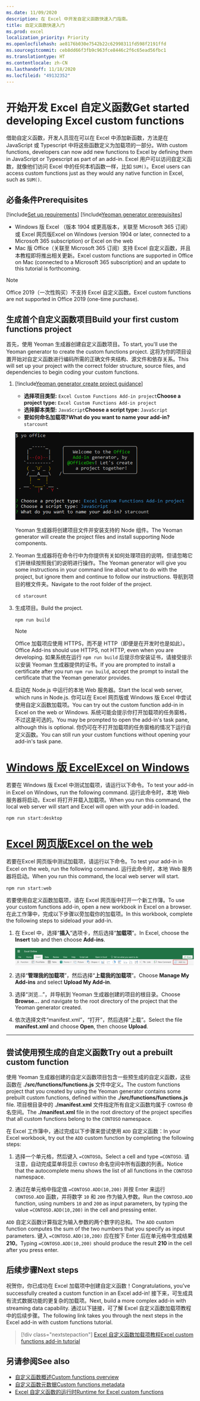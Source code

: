 ```yaml
---
ms.date: 11/09/2020
description: 在 Excel 中开发自定义函数快速入门指南。
title: 自定义函数快速入门
ms.prod: excel
localization_priority: Priority
ms.openlocfilehash: ae8176b030e7542b22c62998311fd598f2191ffd
ms.sourcegitcommit: ceb8dd66f3fb9c963fce8446c2f6c65ead56fbc1
ms.translationtype: HT
ms.contentlocale: zh-CN
ms.lasthandoff: 11/18/2020
ms.locfileid: "49132352"
---
```

# <a name="get-started-developing-excel-custom-functions"></a><span data-ttu-id="739df-103">开始开发 Excel 自定义函数</span><span class="sxs-lookup"><span data-stu-id="739df-103">Get started developing Excel custom functions</span></span>

<span data-ttu-id="739df-104">借助自定义函数，开发人员现在可以在 Excel 中添加新函数，方法是在 JavaScript 或 Typescript 中将这些函数定义为加载项的一部分。</span><span class="sxs-lookup"><span data-stu-id="739df-104">With custom functions, developers can now add new functions to Excel by defining them in JavaScript or Typescript as part of an add-in.</span></span> <span data-ttu-id="739df-105">Excel 用户可以访问自定义函数，就像他们访问 Excel 中的任何本机函数一样，比如 `SUM()`。</span><span class="sxs-lookup"><span data-stu-id="739df-105">Excel users can access custom functions just as they would any native function in Excel, such as `SUM()`.</span></span>

## <a name="prerequisites"></a><span data-ttu-id="739df-106">必备条件</span><span class="sxs-lookup"><span data-stu-id="739df-106">Prerequisites</span></span>

[!include[Set up requirements](../includes/set-up-dev-environment-beforehand.md)]
[!include[Yeoman generator prerequisites](../includes/quickstart-yo-prerequisites.md)]

* <span data-ttu-id="739df-107">Windows 版 Excel （版本 1904 或更高版本，关联至 Microsoft 365 订阅）或 Excel 网页版</span><span class="sxs-lookup"><span data-stu-id="739df-107">Excel on Windows (version 1904 or later, connected to a Microsoft 365 subscription) or Excel on the web</span></span>
* <span data-ttu-id="739df-108">Mac 版 Office（关联至 Microsoft 365 订阅）支持 Excel 自定义函数，并且本教程即将推出相关更新。</span><span class="sxs-lookup"><span data-stu-id="739df-108">Excel custom functions are supported in Office on Mac (connected to a Microsoft 365 subscription) and an update to this tutorial is forthcoming.</span></span>

>[!NOTE]
><span data-ttu-id="739df-109">Office 2019（一次性购买）不支持 Excel 自定义函数。</span><span class="sxs-lookup"><span data-stu-id="739df-109">Excel custom functions are not supported in Office 2019 (one-time purchase).</span></span>

## <a name="build-your-first-custom-functions-project"></a><span data-ttu-id="739df-110">生成首个自定义函数项目</span><span class="sxs-lookup"><span data-stu-id="739df-110">Build your first custom functions project</span></span>

<span data-ttu-id="739df-111">首先，使用 Yeoman 生成器创建自定义函数项目。</span><span class="sxs-lookup"><span data-stu-id="739df-111">To start, you'll use the Yeoman generator to create the custom functions project.</span></span> <span data-ttu-id="739df-112">这将为你的项目设置开始对自定义函数进行编码所需的正确文件夹结构、源文件和依存关系。</span><span class="sxs-lookup"><span data-stu-id="739df-112">This will set up your project with the correct folder structure, source files, and dependencies to begin coding your custom functions.</span></span>

1. [!include[Yeoman generator create project guidance](../includes/yo-office-command-guidance.md)]

    - <span data-ttu-id="739df-113">**选择项目类型:** `Excel Custom Functions Add-in project`</span><span class="sxs-lookup"><span data-stu-id="739df-113">**Choose a project type:** `Excel Custom Functions Add-in project`</span></span>
    - <span data-ttu-id="739df-114">**选择脚本类型:** `JavaScript`</span><span class="sxs-lookup"><span data-stu-id="739df-114">**Choose a script type:** `JavaScript`</span></span>
    - <span data-ttu-id="739df-115">**要如何命名加载项?**</span><span class="sxs-lookup"><span data-stu-id="739df-115">**What do you want to name your add-in?**</span></span> `starcount`

    ![Yeoman Office 外接程序生成器命令行界面提示自定义函数项目的屏幕截图](../images/starcountPrompt.png)

    <span data-ttu-id="739df-117">Yeoman 生成器将创建项目文件并安装支持的 Node 组件。</span><span class="sxs-lookup"><span data-stu-id="739df-117">The Yeoman generator will create the project files and install supporting Node components.</span></span>

2. <span data-ttu-id="739df-118">Yeoman 生成器将在命令行中为你提供有关如何处理项目的说明，但请忽略它们并继续按照我们的说明进行操作。</span><span class="sxs-lookup"><span data-stu-id="739df-118">The Yeoman generator will give you some instructions in your command line about what to do with the project, but ignore them and continue to follow our instructions.</span></span> <span data-ttu-id="739df-119">导航到项目的根文件夹。</span><span class="sxs-lookup"><span data-stu-id="739df-119">Navigate to the root folder of the project.</span></span>

    ```command&nbsp;line
    cd starcount
    ```

3. <span data-ttu-id="739df-120">生成项目。</span><span class="sxs-lookup"><span data-stu-id="739df-120">Build the project.</span></span> 

    ```command&nbsp;line
    npm run build
    ```

    > [!NOTE]
    > <span data-ttu-id="739df-121">Office 加载项应使用 HTTPS，而不是 HTTP（即便是在开发时也是如此）。</span><span class="sxs-lookup"><span data-stu-id="739df-121">Office Add-ins should use HTTPS, not HTTP, even when you are developing.</span></span> <span data-ttu-id="739df-122">如果系统在运行 `npm run build` 后提示你安装证书，请接受提示以安装 Yeoman 生成器提供的证书。</span><span class="sxs-lookup"><span data-stu-id="739df-122">If you are prompted to install a certificate after you run `npm run build`, accept the prompt to install the certificate that the Yeoman generator provides.</span></span>

4. <span data-ttu-id="739df-123">启动在 Node.js 中运行的本地 Web 服务器。</span><span class="sxs-lookup"><span data-stu-id="739df-123">Start the local web server, which runs in Node.js.</span></span> <span data-ttu-id="739df-124">你可以在 Excel 网页版或 Windows 版 Excel 中尝试使用自定义函数加载项。</span><span class="sxs-lookup"><span data-stu-id="739df-124">You can try out the custom function add-in in Excel on the web or Windows.</span></span> <span data-ttu-id="739df-125">系统可能会提示你打开加载项的任务窗格，不过这是可选的。</span><span class="sxs-lookup"><span data-stu-id="739df-125">You may be prompted to open the add-in's task pane, although this is optional.</span></span> <span data-ttu-id="739df-126">你仍可在不打开加载项的任务窗格的情况下运行自定义函数。</span><span class="sxs-lookup"><span data-stu-id="739df-126">You can still run your custom functions without opening your add-in's task pane.</span></span>

# <a name="excel-on-windows"></a>[<span data-ttu-id="739df-127">Windows 版 Excel</span><span class="sxs-lookup"><span data-stu-id="739df-127">Excel on Windows</span></span>](#tab/excel-windows)

<span data-ttu-id="739df-128">若要在 Windows 版 Excel 中测试加载项，请运行以下命令。</span><span class="sxs-lookup"><span data-stu-id="739df-128">To test your add-in in Excel on Windows, run the following command.</span></span> <span data-ttu-id="739df-129">运行此命令时，本地 Web 服务器将启动，Excel 将打开并载入加载项。</span><span class="sxs-lookup"><span data-stu-id="739df-129">When you run this command, the local web server will start and Excel will open with your add-in loaded.</span></span>

```command&nbsp;line
npm run start:desktop
```

# <a name="excel-on-the-web"></a>[<span data-ttu-id="739df-130">Excel 网页版</span><span class="sxs-lookup"><span data-stu-id="739df-130">Excel on the web</span></span>](#tab/excel-online)

<span data-ttu-id="739df-131">若要在Excel 网页版中测试加载项，请运行以下命令。</span><span class="sxs-lookup"><span data-stu-id="739df-131">To test your add-in in Excel on the web, run the following command.</span></span> <span data-ttu-id="739df-132">运行此命令时，本地 Web 服务器将启动。</span><span class="sxs-lookup"><span data-stu-id="739df-132">When you run this command, the local web server will start.</span></span>

```command&nbsp;line
npm run start:web
```

<span data-ttu-id="739df-133">若要使用自定义函数加载项，请在 Excel 网页版中打开一个新工作簿。</span><span class="sxs-lookup"><span data-stu-id="739df-133">To use your custom functions add-in, open a new workbook in Excel on a browser.</span></span> <span data-ttu-id="739df-134">在此工作簿中，完成以下步骤以旁加载你的加载项。</span><span class="sxs-lookup"><span data-stu-id="739df-134">In this workbook, complete the following steps to sideload your add-in.</span></span>

1. <span data-ttu-id="739df-135">在 Excel 中，选择“**插入**”选项卡，然后选择“**加载项**”。</span><span class="sxs-lookup"><span data-stu-id="739df-135">In Excel, choose the **Insert** tab and then choose **Add-ins**.</span></span>

   ![Excel 网页版中插入功能区的屏幕截图，突出显示“我的加载项”按钮](../images/excel-cf-online-register-add-in-1.png)
   
2. <span data-ttu-id="739df-137">选择“**管理我的加载项**”，然后选择“**上载我的加载项**”。</span><span class="sxs-lookup"><span data-stu-id="739df-137">Choose **Manage My Add-ins** and select **Upload My Add-in**.</span></span>

3. <span data-ttu-id="739df-138">选择“浏览...”，并导航到 Yeoman 生成器创建的项目的根目录。</span><span class="sxs-lookup"><span data-stu-id="739df-138">Choose **Browse...** and navigate to the root directory of the project that the Yeoman generator created.</span></span>

4. <span data-ttu-id="739df-139">依次选择文件“manifest.xml”，“打开”，然后选择“上载”。</span><span class="sxs-lookup"><span data-stu-id="739df-139">Select the file **manifest.xml** and choose **Open**, then choose **Upload**.</span></span>

---

## <a name="try-out-a-prebuilt-custom-function"></a><span data-ttu-id="739df-140">尝试使用预生成的自定义函数</span><span class="sxs-lookup"><span data-stu-id="739df-140">Try out a prebuilt custom function</span></span>

<span data-ttu-id="739df-141">使用 Yeoman 生成器创建的自定义函数项目包含一些预生成的自定义函数，这些函数在 **./src/functions/functions.js** 文件中定义。</span><span class="sxs-lookup"><span data-stu-id="739df-141">The custom functions project that you created by using the Yeoman generator contains some prebuilt custom functions, defined within the **./src/functions/functions.js** file.</span></span> <span data-ttu-id="739df-142">项目根目录中的 **./manifest.xml** 文件指定所有自定义函数均属于 `CONTOSO` 命名空间。</span><span class="sxs-lookup"><span data-stu-id="739df-142">The **./manifest.xml** file in the root directory of the project specifies that all custom functions belong to the `CONTOSO` namespace.</span></span>

<span data-ttu-id="739df-143">在 Excel 工作簿中，通过完成以下步骤来尝试使用 `ADD` 自定义函数：</span><span class="sxs-lookup"><span data-stu-id="739df-143">In your Excel workbook, try out the `ADD` custom function by completing the following steps:</span></span>

1. <span data-ttu-id="739df-144">选择一个单元格，然后键入 `=CONTOSO`。</span><span class="sxs-lookup"><span data-stu-id="739df-144">Select a cell and type `=CONTOSO`.</span></span> <span data-ttu-id="739df-145">请注意，自动完成菜单将显示 `CONTOSO` 命名空间中所有函数的列表。</span><span class="sxs-lookup"><span data-stu-id="739df-145">Notice that the autocomplete menu shows the list of all functions in the `CONTOSO` namespace.</span></span>

2. <span data-ttu-id="739df-146">通过在单元格中指定值 `=CONTOSO.ADD(10,200)` 并按 Enter 来运行 `CONTOSO.ADD` 函数，并将数字 `10` 和 `200` 作为输入参数。</span><span class="sxs-lookup"><span data-stu-id="739df-146">Run the `CONTOSO.ADD` function, using numbers `10` and `200` as input parameters, by typing the value `=CONTOSO.ADD(10,200)` in the cell and pressing enter.</span></span>

<span data-ttu-id="739df-147">`ADD` 自定义函数计算指定为输入参数的两个数字的总和。</span><span class="sxs-lookup"><span data-stu-id="739df-147">The `ADD` custom function computes the sum of the two numbers that you specify as input parameters.</span></span> <span data-ttu-id="739df-148">键入 `=CONTOSO.ADD(10,200)` 应在按下 Enter 后在单元格中生成结果 **210**。</span><span class="sxs-lookup"><span data-stu-id="739df-148">Typing `=CONTOSO.ADD(10,200)` should produce the result **210** in the cell after you press enter.</span></span>

## <a name="next-steps"></a><span data-ttu-id="739df-149">后续步骤</span><span class="sxs-lookup"><span data-stu-id="739df-149">Next steps</span></span>

<span data-ttu-id="739df-150">祝贺你，你已成功在 Excel 加载项中创建自定义函数！</span><span class="sxs-lookup"><span data-stu-id="739df-150">Congratulations, you've successfully created a custom function in an Excel add-in!</span></span> <span data-ttu-id="739df-151">接下来，可生成具有流式数据功能的更复杂的加载项。</span><span class="sxs-lookup"><span data-stu-id="739df-151">Next, build a more complex add-in with streaming data capability.</span></span> <span data-ttu-id="739df-152">通过以下链接，可了解 Excel 自定义函数加载项教程中的后续步骤。</span><span class="sxs-lookup"><span data-stu-id="739df-152">The following link takes you through the next steps in the Excel add-in with custom functions tutorial.</span></span>

> [!div class="nextstepaction"]
> [<span data-ttu-id="739df-153">Excel 自定义函数加载项教程</span><span class="sxs-lookup"><span data-stu-id="739df-153">Excel custom functions add-in tutorial</span></span>](../tutorials/excel-tutorial-create-custom-functions.md#create-a-custom-function-that-requests-data-from-the-web
)

## <a name="see-also"></a><span data-ttu-id="739df-154">另请参阅</span><span class="sxs-lookup"><span data-stu-id="739df-154">See also</span></span>

* [<span data-ttu-id="739df-155">自定义函数概述</span><span class="sxs-lookup"><span data-stu-id="739df-155">Custom functions overview</span></span>](../excel/custom-functions-overview.md)
* [<span data-ttu-id="739df-156">自定义函数元数据</span><span class="sxs-lookup"><span data-stu-id="739df-156">Custom functions metadata</span></span>](../excel/custom-functions-json.md)
* [<span data-ttu-id="739df-157">Excel 自定义函数的运行时</span><span class="sxs-lookup"><span data-stu-id="739df-157">Runtime for Excel custom functions</span></span>](../excel/custom-functions-runtime.md)
